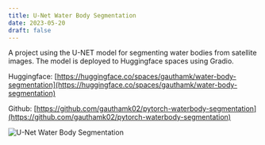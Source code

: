 ```yaml
---
title: U-Net Water Body Segmentation
date: 2023-05-20
draft: false
---
```


A project using the U-NET model for segmenting water bodies from satellite images. The model is deployed to Huggingface spaces using Gradio.

Huggingface: [https://huggingface.co/spaces/gauthamk/water-body-segmentation](https://huggingface.co/spaces/gauthamk/water-body-segmentation)

Github: [https://github.com/gauthamk02/pytorch-waterbody-segmentation](https://github.com/gauthamk02/pytorch-waterbody-segmentation)

![U-Net Water Body Segmentation](/projects/unet-water-body-segmentation/img1.png)
